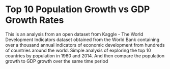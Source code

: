 # Top 10 Population Growth vs GDP Growth Rates

This is an analysis from an open dataset from Kaggle - The World Development Indicators dataset obtained from the World Bank containing over a thousand annual indicators of economic development from hundreds of countries around the world. Simple analysis of exploring the top 10 countries by population in 1960 and 2014. And then compare the population growth to GDP growth over the same time period

